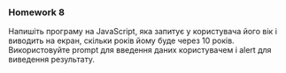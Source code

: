 ### Homework 8
Напишіть програму на JavaScript, яка запитує у користувача його вік і виводить на екран, скільки років йому буде через 10 років. Використовуйте prompt для введення даних користувачем і alert для виведення результату.